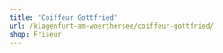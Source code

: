 ```yaml
---
title: "Coiffeur Gottfried"
url: /klagenfurt-am-woerthersee/coiffeur-gottfried/
shop: Friseur
---
```

